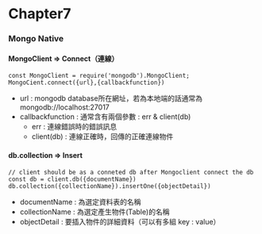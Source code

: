 # Chapter7

### Mongo Native

#### MongoClient => Connect（連線）

```
const MongoClient = require('mongodb').MongoClient; 
MongoCient.connect({url},{callbackfunction})

```
- url : mongodb database所在網址，若為本地端的話通常為mongodb://localhost:27017
- callbackfunction : 通常含有兩個參數 : err & client(db)
	-  err : 連線錯誤時的錯誤訊息
	-  client(db) : 連線正確時，回傳的正確連線物件 
 

#### db.collection => Insert

```
// client should be as a conneted db after Mongoclient connect the db
const db = client.db({documentName})
db.collection({collectionName}).insertOne({objectDetail})
```
- documentName : 為選定資料表的名稱
- collectionName : 為選定產生物件(Table)的名稱
- objectDetail : 要插入物件的詳細資料（可以有多組 key : value）